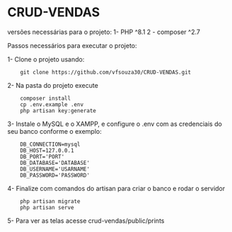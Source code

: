 # CRUD-VENDAS

versões necessárias para o projeto:
1- PHP ^8.1
2 - composer ^2.7

Passos necessários para executar o projeto:

1- Clone o projeto usando:
```
    git clone https://github.com/vfsouza30/CRUD-VENDAS.git
```
2- Na pasta do projeto execute

```
    composer install
    cp .env.example .env
    php artisan key:generate
```
3- Instale o MySQL e o XAMPP, e configure o .env com as credenciais do seu banco conforme o exemplo:

```
    DB_CONNECTION=mysql
    DB_HOST=127.0.0.1
    DB_PORT='PORT'
    DB_DATABASE='DATABASE'
    DB_USERNAME='USARNAME'
    DB_PASSWORD='PASSWORD'
```
4- Finalize com comandos do artisan para criar o banco e rodar o servidor
```
    php artisan migrate
    php artisan serve
```

5- Para ver as telas acesse crud-vendas/public/prints